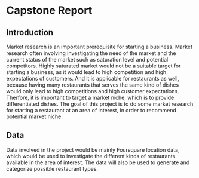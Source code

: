 # Capstone Report

## Introduction

Market research is an important prerequisite for starting a business. 
Market research often involving investigating the need of the market and the current status of the market such as saturation level and potential competitors. 
Highly saturated market would not be a suitable target for starting a business, as it would lead to high competition and high expectations of customers.
And it is applicable for restaurants as well, because having many restaurants that serves the same kind of dishes would only lead to high competitions and 
high customer expectations. Therfore, it is important to target a market niche, which is to provide differentiated dishes.
The goal of this project is to do some market research for starting a restaurant at an area of interest, in order to recommend potential market niche.

## Data

Data involved in the project would be mainly Foursquare location data, which would be used to investigate the different kinds of restaurants
available in the area of interest. The data will also be used to generate and categorize possible restaurant types.
